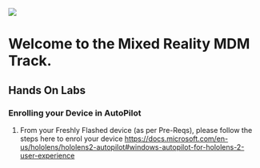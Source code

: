 ![](Images/Lab1.png)

# Welcome to the Mixed Reality MDM Track. 

## Hands On Labs

### Enrolling your Device in AutoPilot  

1. From your Freshly Flashed device (as per Pre-Reqs), please follow the steps here to enrol your device https://docs.microsoft.com/en-us/hololens/hololens2-autopilot#windows-autopilot-for-hololens-2-user-experience


